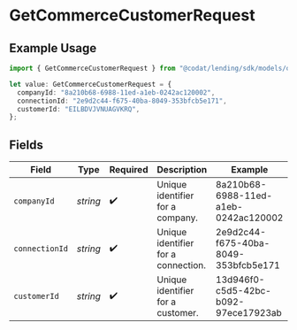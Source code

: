 # GetCommerceCustomerRequest

## Example Usage

```typescript
import { GetCommerceCustomerRequest } from "@codat/lending/sdk/models/operations";

let value: GetCommerceCustomerRequest = {
  companyId: "8a210b68-6988-11ed-a1eb-0242ac120002",
  connectionId: "2e9d2c44-f675-40ba-8049-353bfcb5e171",
  customerId: "EILBDVJVNUAGVKRQ",
};
```

## Fields

| Field                                | Type                                 | Required                             | Description                          | Example                              |
| ------------------------------------ | ------------------------------------ | ------------------------------------ | ------------------------------------ | ------------------------------------ |
| `companyId`                          | *string*                             | :heavy_check_mark:                   | Unique identifier for a company.     | 8a210b68-6988-11ed-a1eb-0242ac120002 |
| `connectionId`                       | *string*                             | :heavy_check_mark:                   | Unique identifier for a connection.  | 2e9d2c44-f675-40ba-8049-353bfcb5e171 |
| `customerId`                         | *string*                             | :heavy_check_mark:                   | Unique identifier for a customer.    | 13d946f0-c5d5-42bc-b092-97ece17923ab |